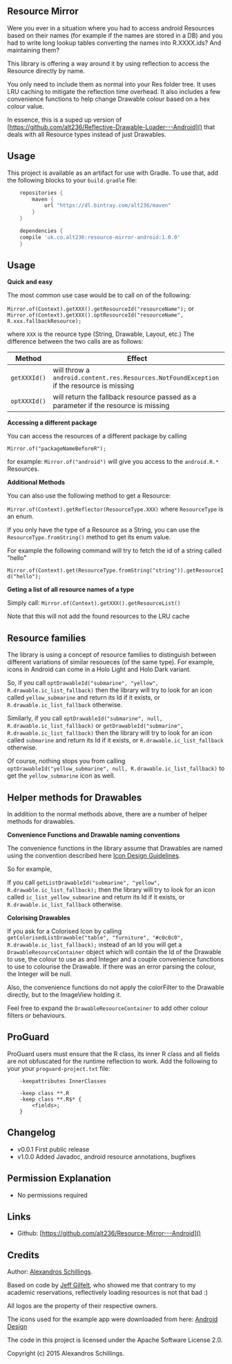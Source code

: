 Resource Mirror
-----------

Were you ever in a situation where you had to access android Resources based on their names (for example if the names are stored in a DB) and you had to write long lookup tables converting the names into R.XXXX.ids? And maintaining them?

This library is offering a way around it by using reflection to access the Resource directly by name.

You only need to include them as normal into your Res folder tree.
It uses LRU caching to mitigate the reflection time overhead.
It also includes a few convenience functions to help change Drawable colour based on a hex colour value.

In essence, this is a suped up version of [https://github.com/alt236/Reflective-Drawable-Loader---Android]() that deals with all Resource types instead of just Drawables.

Usage
-----------
This project is available as an artifact for use with Gradle. To use that, add the following blocks to your `build.gradle` file:

```groovy
	repositories {
		maven {
			url "https://dl.bintray.com/alt236/maven"
		}
	}

	dependencies {
    compile 'uk.co.alt236:resource-mirror-android:1.0.0'
	}
```

Usage
-----------
<b>Quick and easy</b>

The most common use case would be to call on of the following:

`Mirror.of(Context).getXXX().getResourceId("resourceName");` or
`Mirror.of(Context).getXXX().optResourceId("resourceName", R.xxx.fallbackResource);`

where `XXX` is the reource type (String, Drawable, Layout, etc.)
The difference between the two calls are as follows:

|Method|Effect|
|------|------|
|`getXXXId()`|will throw a `android.content.res.Resources.NotFoundException` if the resource is missing|
|`optXXXId()`|will return the fallback resource passed as a parameter if the resource is missing|

<b>Accessing a different package</b>

You can access the resources of a different package by calling

`Mirror.of("packageNameBeforeR");`

for example:
`Mirror.of("android")` will give you access to the `android.R.*` Resources.

<b>Additional Methods</b>

You can also use the following method to get a Resource:

`Mirror.of(Context).getReflector(ResourceType.XXX)` where `ResourceType` is an enum.

If you only have the type of a Resource as a String, you can use the `ResourceType.fromString()` method to get its enum value.

For example the following command will try to fetch the id of a string called "hello"

`Mirror.of(Context).get(ResourceType.fromString("string")).getResourceId("hello");`

<b>Geting a list of all resource names of a type</b>

Simply call:
`Mirror.of(Context).getXXX().getResourceList()`

Note that this will not add the found resources to the LRU cache

Resource families
-----------

The library is using a concept of resource families to distinguish between different variations of similar resoueces (of the same type).
For example, icons in Android can come in a Holo Light and Holo Dark variant.

So, if you call `optDrawableId("submarine", "yellow", R.drawable.ic_list_fallback)` then the library will try to look for an icon called `yellow_submarine` and return its Id if it exists, or `R.drawable.ic_list_fallback` otherwise.

Similarly, if you call `optDrawableId("submarine", null, R.drawable.ic_list_fallback)` or  `getDrawableId("submarine", R.drawable.ic_list_fallback)` then the library will try to look for an icon called `submarine` and return its Id if it exists, or `R.drawable.ic_list_fallback` otherwise.

Of course, nothing stops you from calling  `optDrawableId("yellow_submarine", null, R.drawable.ic_list_fallback)` to get the `yellow_submarine` icon as well.

Helper methods for Drawables
-----------
In addition to the normal methods above, there are a number of helper methods for drawables.

<b>Convenience Functions and Drawable naming conventions</b>

The convenience functions in the library assume that Drawables are named using the convention described here [Icon Design Guidelines](http://developer.android.com/guide/practices/ui_guidelines/icon_design.html).

So for example,

If you call `getListDrawableId("submarine", "yellow", R.drawable.ic_list_fallback);` then the library will try to look for an icon called `ic_list_yellow_submarine` and return its Id if it exists, or `R.drawable.ic_list_fallback` otherwise.

<b>Colorising Drawables</b>

If you ask for a Colorised Icon by calling `getColorisedListDrawable("table", "furniture", "#c0c0c0", R.drawable.ic_list_fallback);` instead of an Id you will get a `DrawableResourceContainer` object which will contain the Id of the Drawable to use, the colour to use as and Integer and a couple convenience functions to use to colourise the Drawable. If there was an error parsing the colour, the Integer will be null.

Also, the convenience functions do not apply the colorFilter to the Drawable directly, but to the ImageView holding it.

Feel free to expand the `DrawableResourceContainer` to add other colour filters or behaviours.

ProGuard
--------

ProGuard users must ensure that the R class, its inner R class and all fields are not obfuscated for the runtime reflection to work. Add the following to your your `proguard-project.txt` file:

```
    -keepattributes InnerClasses

    -keep class **.R
    -keep class **.R$* {
        <fields>;
    }
```
Changelog
-----------
* v0.0.1 First public release
* v1.0.0 Added Javadoc, android resource annotations, bugfixes

Permission Explanation
-----------
* No permissions required

Links
-----------
* Github: [https://github.com/alt236/Resource-Mirror---Android]()

Credits
-----------
Author: [Alexandros Schillings](https://github.com/alt236).

Based on code by [Jeff Gilfelt](https://github.com/jgilfelt), who showed me that contrary to my academic reservations, reflectively loading resources is not that bad :)

All logos are the property of their respective owners.

The icons used for the example app were downloaded from here: [Android Design](http://developer.android.com/design/downloads/index.htm)

The code in this project is licensed under the Apache Software License 2.0.

Copyright (c) 2015 Alexandros Schillings.
